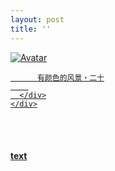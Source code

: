```yaml
---
layout: post
title: ''
---
```


<p class="imglist">

<div class="image-container">
  <a href="https://pic.imgdb.cn/item/5ee8888e2cb53f50feab281d.jpg"  data-fancybox="images">
    <img src="https://pic.imgdb.cn/item/5ee8888e2cb53f50feab284b.jpg" alt="Avatar" class="image" />
    <div class="overlay">
      <div class="text">
        
          有颜色的风景・二十
        
      </div>
    </div>
  </a>
</div>










<a href="https://pic.imgdb.cn/item/5ee8888e2cb53f50feab2820.jpg" data-fancybox="images"><img src="" /></a>
<a href="https://pic.imgdb.cn/item/5ee8888e2cb53f50feab2822.jpg" data-fancybox="images"><img src="" /></a>
<a href="https://pic.imgdb.cn/item/5ee8888e2cb53f50feab2825.jpg" data-fancybox="images"><img src="" /></a>
<a href="https://pic.imgdb.cn/item/5ee8888e2cb53f50feab282f.jpg" data-fancybox="images"><img src="" /></a>
<a href="https://pic.imgdb.cn/item/5ee8888e2cb53f50feab2834.jpg" data-fancybox="images"><img src="" /></a>
<a href="https://pic.imgdb.cn/item/5ee8888e2cb53f50feab2839.jpg" data-fancybox="images"><img src="" /></a>
<a href="https://pic.imgdb.cn/item/5ee8888e2cb53f50feab283d.jpg" data-fancybox="images"><img src="" /></a>
<a href="https://pic.imgdb.cn/item/5ee8888e2cb53f50feab2844.jpg" data-fancybox="images"><img src="" /></a>
<a href="https://pic.imgdb.cn/item/5ee8888e2cb53f50feab2847.jpg" data-fancybox="images"><img src="" /></a>
<a href="https://pic.imgdb.cn/item/5ee8888e2cb53f50feab284b.jpg" data-fancybox="images"><img src="" /></a>
<a href="https://pic.imgdb.cn/item/5ee8888e2cb53f50feab284e.jpg" data-fancybox="images"><img src="" /></a>
<a href="https://pic.imgdb.cn/item/5ee8888e2cb53f50feab2854.jpg" data-fancybox="images"><img src="" /></a>
<a href="https://pic.imgdb.cn/item/5ee8888e2cb53f50feab2859.jpg" data-fancybox="images"><img src="" /></a>
<a href="https://pic.imgdb.cn/item/5ee8888e2cb53f50feab2861.jpg" data-fancybox="images"><img src="" /></a>
<a href="https://pic.imgdb.cn/item/5ee8888e2cb53f50feab2864.jpg" data-fancybox="images"><img src="" /></a>
<a href="https://pic.imgdb.cn/item/5ee8888e2cb53f50feab2868.jpg" data-fancybox="images"><img src="" /></a>
<a href="https://pic.imgdb.cn/item/5ee8888e2cb53f50feab286c.jpg" data-fancybox="images"><img src="" /></a>
<a href="https://pic.imgdb.cn/item/5ee8888e2cb53f50feab286e.jpg" data-fancybox="images"><img src="" /></a>
<a href="https://pic.imgdb.cn/item/5ee8888e2cb53f50feab2870.jpg" data-fancybox="images"><img src="" /></a>
<a href="https://pic.imgdb.cn/item/5ee8888e2cb53f50feab2875.jpg" data-fancybox="images"><img src="" /></a>
<a href="https://pic.imgdb.cn/item/5ee8888e2cb53f50feab287b.jpg" data-fancybox="images"><img src="" /></a>
<a href="https://pic.imgdb.cn/item/5ee8888e2cb53f50feab287f.jpg" data-fancybox="images"><img src="" /></a>
<a href="https://pic.imgdb.cn/item/5ee8888e2cb53f50feab2884.jpg" data-fancybox="images"><img src="" /></a>
<a href="https://pic.imgdb.cn/item/5ee8888e2cb53f50feab2889.jpg" data-fancybox="images"><img src="" /></a>
<a href="https://pic.imgdb.cn/item/5ee8888e2cb53f50feab288d.jpg" data-fancybox="images"><img src="" /></a>
<a href="https://pic.imgdb.cn/item/5ee8888e2cb53f50feab2890.jpg" data-fancybox="images"><img src="" /></a>
<a href="https://pic.imgdb.cn/item/5ee8888e2cb53f50feab2894.jpg" data-fancybox="images"><img src="" /></a>
<a href="https://pic.imgdb.cn/item/5ee8888e2cb53f50feab289a.jpg" data-fancybox="images"><img src="" /></a>
<a href="https://pic.imgdb.cn/item/5ee8888e2cb53f50feab289e.jpg" data-fancybox="images"><img src="" /></a>
<a href="https://pic.imgdb.cn/item/5ee8888e2cb53f50feab28a1.jpg" data-fancybox="images"><img src="" /></a>
<a href="https://pic.imgdb.cn/item/5ee8888e2cb53f50feab28a3.jpg" data-fancybox="images"><img src="" /></a>
<a href="https://pic.imgdb.cn/item/5ee8888e2cb53f50feab28a9.jpg" data-fancybox="images"><img src="" /></a>
<a href="https://pic.imgdb.cn/item/5ee8888e2cb53f50feab28ab.jpg" data-fancybox="images"><img src="" /></a>
<a href="https://pic.imgdb.cn/item/5ee8888e2cb53f50feab28b1.jpg" data-fancybox="images"><img src="" /></a>
<a href="https://pic.imgdb.cn/item/5ee8888e2cb53f50feab28b5.jpg" data-fancybox="images"><img src="" /></a>
<a href="https://pic.imgdb.cn/item/5ee8888e2cb53f50feab28b8.jpg" data-fancybox="images"><img src="" /></a>
<a href="https://pic.imgdb.cn/item/5ee8888e2cb53f50feab28bb.jpg" data-fancybox="images"><img src="" /></a>
<a href="https://pic.imgdb.cn/item/5ee8888e2cb53f50feab28c0.jpg" data-fancybox="images"><img src="" /></a>
<a href="https://pic.imgdb.cn/item/5ee8888e2cb53f50feab28c6.jpg" data-fancybox="images"><img src="" /></a>
<a href="https://pic.imgdb.cn/item/5ee8888e2cb53f50feab28ca.jpg" data-fancybox="images"><img src="" /></a>
<a href="https://pic.imgdb.cn/item/5ee8888e2cb53f50feab28cc.jpg" data-fancybox="images"><img src="" /></a>
<a href="https://pic.imgdb.cn/item/5ee8888e2cb53f50feab28d0.jpg" data-fancybox="images"><img src="" /></a>
<a href="https://pic.imgdb.cn/item/5ee8888e2cb53f50feab28d3.jpg" data-fancybox="images"><img src="" /></a>
<a href="https://pic.imgdb.cn/item/5ee8888e2cb53f50feab28d6.jpg" data-fancybox="images"><img src="" /></a>
<a href="https://pic.imgdb.cn/item/5ee888fc2cb53f50feabc1fd.jpg" data-fancybox="images"><img src="" /></a>
<a href="https://pic.imgdb.cn/item/5ee888fc2cb53f50feabc201.jpg" data-fancybox="images"><img src="" /></a>
<a href="https://pic.imgdb.cn/item/5ee888fc2cb53f50feabc204.jpg" data-fancybox="images"><img src="" /></a>
<a href="https://pic.imgdb.cn/item/5ee888fc2cb53f50feabc209.jpg" data-fancybox="images"><img src="" /></a>
<a href="https://pic.imgdb.cn/item/5ee888fc2cb53f50feabc20d.jpg" data-fancybox="images"><img src="" /></a>
<a href="https://pic.imgdb.cn/item/5ee888fc2cb53f50feabc211.jpg" data-fancybox="images"><img src="" /></a>
<a href="https://pic.imgdb.cn/item/5ee888fc2cb53f50feabc213.jpg" data-fancybox="images"><img src="" /></a>
<a href="https://pic.imgdb.cn/item/5ee888fc2cb53f50feabc217.jpg" data-fancybox="images"><img src="" /></a>
<a href="https://pic.imgdb.cn/item/5ee888fc2cb53f50feabc21a.jpg" data-fancybox="images"><img src="" /></a>
<a href="https://pic.imgdb.cn/item/5ee888fc2cb53f50feabc21e.jpg" data-fancybox="images"><img src="" /></a>
<a href="https://pic.imgdb.cn/item/5ee888fc2cb53f50feabc224.jpg" data-fancybox="images"><img src="" /></a>
<a href="https://pic.imgdb.cn/item/5ee888fc2cb53f50feabc228.jpg" data-fancybox="images"><img src="" /></a>
<a href="https://pic.imgdb.cn/item/5ee888fc2cb53f50feabc22c.jpg" data-fancybox="images"><img src="" /></a>
<a href="https://pic.imgdb.cn/item/5ee888fc2cb53f50feabc22f.jpg" data-fancybox="images"><img src="" /></a>
<a href="https://pic.imgdb.cn/item/5ee888fc2cb53f50feabc23b.jpg" data-fancybox="images"><img src="" /></a>
<a href="https://pic.imgdb.cn/item/5ee888fc2cb53f50feabc23e.jpg" data-fancybox="images"><img src="" /></a>
<a href="https://pic.imgdb.cn/item/5ee888fc2cb53f50feabc241.jpg" data-fancybox="images"><img src="" /></a>
<a href="https://pic.imgdb.cn/item/5ee888fc2cb53f50feabc245.jpg" data-fancybox="images"><img src="" /></a>
<a href="https://pic.imgdb.cn/item/5ee888fc2cb53f50feabc249.jpg" data-fancybox="images"><img src="" /></a>
<a href="https://pic.imgdb.cn/item/5ee888fc2cb53f50feabc24e.jpg" data-fancybox="images"><img src="" /></a>
<a href="https://pic.imgdb.cn/item/5ee888fc2cb53f50feabc251.jpg" data-fancybox="images"><img src="" /></a>
<a href="https://pic.imgdb.cn/item/5ee888fc2cb53f50feabc253.jpg" data-fancybox="images"><img src="" /></a>
<a href="https://pic.imgdb.cn/item/5ee888fc2cb53f50feabc259.jpg" data-fancybox="images"><img src="" /></a>
<a href="https://pic.imgdb.cn/item/5ee888fc2cb53f50feabc25c.jpg" data-fancybox="images"><img src="" /></a>
<a href="https://pic.imgdb.cn/item/5ee888fc2cb53f50feabc261.jpg" data-fancybox="images"><img src="" /></a>
<a href="https://pic.imgdb.cn/item/5ee888fc2cb53f50feabc265.jpg" data-fancybox="images"><img src="" /></a>
<a href="https://pic.imgdb.cn/item/5ee888fc2cb53f50feabc267.jpg" data-fancybox="images"><img src="" /></a>
<a href="https://pic.imgdb.cn/item/5ee888fc2cb53f50feabc26a.jpg" data-fancybox="images"><img src="" /></a>
<a href="https://pic.imgdb.cn/item/5ee888fc2cb53f50feabc26c.jpg" data-fancybox="images"><img src="" /></a>
<a href="https://pic.imgdb.cn/item/5ee888fc2cb53f50feabc26f.jpg" data-fancybox="images"><img src="" /></a>
<a href="https://pic.imgdb.cn/item/5ee889312cb53f50feac17a9.jpg" data-fancybox="images"><img src="" /></a>
<a href="https://pic.imgdb.cn/item/5ee889312cb53f50feac17ab.jpg" data-fancybox="images"><img src="" /></a>
<a href="https://pic.imgdb.cn/item/5ee889312cb53f50feac17b1.jpg" data-fancybox="images"><img src="" /></a>
<a href="https://pic.imgdb.cn/item/5ee889312cb53f50feac17c1.jpg" data-fancybox="images"><img src="" /></a>
<a href="https://pic.imgdb.cn/item/5ee889312cb53f50feac17cc.jpg" data-fancybox="images"><img src="" /></a>
<a href="https://pic.imgdb.cn/item/5ee889312cb53f50feac17d1.jpg" data-fancybox="images"><img src="" /></a>
<a href="https://pic.imgdb.cn/item/5ee889312cb53f50feac17d6.jpg" data-fancybox="images"><img src="" /></a>
<a href="https://pic.imgdb.cn/item/5ee889312cb53f50feac17e1.jpg" data-fancybox="images"><img src="" /></a>
<a href="https://pic.imgdb.cn/item/5ee889312cb53f50feac17e3.jpg" data-fancybox="images"><img src="" /></a>
<a href="https://pic.imgdb.cn/item/5ee889312cb53f50feac17e9.jpg" data-fancybox="images"><img src="" /></a>
<a href="https://pic.imgdb.cn/item/5ee889312cb53f50feac17ef.jpg" data-fancybox="images"><img src="" /></a>
<a href="https://pic.imgdb.cn/item/5ee889312cb53f50feac17f1.jpg" data-fancybox="images"><img src="" /></a>
<a href="https://pic.imgdb.cn/item/5ee889312cb53f50feac17f8.jpg" data-fancybox="images"><img src="" /></a>
<a href="https://pic.imgdb.cn/item/5ee889312cb53f50feac1800.jpg" data-fancybox="images"><img src="" /></a>
<a href="https://pic.imgdb.cn/item/5ee889312cb53f50feac1803.jpg" data-fancybox="images"><img src="" /></a>
<a href="https://pic.imgdb.cn/item/5ee889312cb53f50feac1808.jpg" data-fancybox="images"><img src="" /></a>
<a href="https://pic.imgdb.cn/item/5ee889312cb53f50feac180b.jpg" data-fancybox="images"><img src="" /></a>
<a href="https://pic.imgdb.cn/item/5ee889312cb53f50feac1810.jpg" data-fancybox="images"><img src="" /></a>
<a href="https://pic.imgdb.cn/item/5ee889312cb53f50feac1817.jpg" data-fancybox="images"><img src="" /></a>
<a href="https://pic.imgdb.cn/item/5ee889312cb53f50feac181d.jpg" data-fancybox="images"><img src="" /></a>
<a href="https://pic.imgdb.cn/item/5ee889312cb53f50feac1821.jpg" data-fancybox="images"><img src="" /></a>
<a href="https://pic.imgdb.cn/item/5ee889312cb53f50feac1824.jpg" data-fancybox="images"><img src="" /></a>
<a href="https://pic.imgdb.cn/item/5ee889312cb53f50feac1828.jpg" data-fancybox="images"><img src="" /></a>
<a href="https://pic.imgdb.cn/item/5ee889312cb53f50feac182a.jpg" data-fancybox="images"><img src="" /></a>
<a href="https://pic.imgdb.cn/item/5ee889312cb53f50feac182f.jpg" data-fancybox="images"><img src="" /></a>
<a href="https://pic.imgdb.cn/item/5ee889312cb53f50feac1839.jpg" data-fancybox="images"><img src="" /></a>
<a href="https://pic.imgdb.cn/item/5ee889312cb53f50feac183c.jpg" data-fancybox="images"><img src="" /></a>
<a href="https://pic.imgdb.cn/item/5ee889312cb53f50feac1840.jpg" data-fancybox="images"><img src="" /></a>
<a href="https://pic.imgdb.cn/item/5ee889312cb53f50feac1843.jpg" data-fancybox="images"><img src="" /></a>
<a href="https://pic.imgdb.cn/item/5ee889312cb53f50feac1845.jpg" data-fancybox="images"><img src="" /></a>
<a href="https://pic.imgdb.cn/item/5ee889612cb53f50feac6c89.jpg" data-fancybox="images"><img src="" /></a>
<a href="https://pic.imgdb.cn/item/5ee889612cb53f50feac6c8d.jpg" data-fancybox="images"><img src="" /></a>
<a href="https://pic.imgdb.cn/item/5ee889612cb53f50feac6c94.jpg" data-fancybox="images"><img src="" /></a>
<a href="https://pic.imgdb.cn/item/5ee889612cb53f50feac6c98.jpg" data-fancybox="images"><img src="" /></a>
<a href="https://pic.imgdb.cn/item/5ee889612cb53f50feac6ca0.jpg" data-fancybox="images"><img src="" /></a>
<a href="https://pic.imgdb.cn/item/5ee889612cb53f50feac6ca8.jpg" data-fancybox="images"><img src="" /></a>
<a href="https://pic.imgdb.cn/item/5ee889612cb53f50feac6cb5.jpg" data-fancybox="images"><img src="" /></a>
<a href="https://pic.imgdb.cn/item/5ee889612cb53f50feac6cba.jpg" data-fancybox="images"><img src="" /></a>
<a href="https://pic.imgdb.cn/item/5ee889612cb53f50feac6cc0.jpg" data-fancybox="images"><img src="" /></a>
<a href="https://pic.imgdb.cn/item/5ee889612cb53f50feac6cc6.jpg" data-fancybox="images"><img src="" /></a>
<a href="https://pic.imgdb.cn/item/5ee889612cb53f50feac6cc8.jpg" data-fancybox="images"><img src="" /></a>
<a href="https://pic.imgdb.cn/item/5ee889612cb53f50feac6ccf.jpg" data-fancybox="images"><img src="" /></a>
<a href="https://pic.imgdb.cn/item/5ee889612cb53f50feac6cd4.jpg" data-fancybox="images"><img src="" /></a>
<a href="https://pic.imgdb.cn/item/5ee889612cb53f50feac6cd7.jpg" data-fancybox="images"><img src="" /></a>
<a href="https://pic.imgdb.cn/item/5ee889612cb53f50feac6cd9.jpg" data-fancybox="images"><img src="" /></a>
<a href="https://pic.imgdb.cn/item/5ee889612cb53f50feac6cfc.jpg" data-fancybox="images"><img src="" /></a>
<a href="https://pic.imgdb.cn/item/5ee889612cb53f50feac6cff.jpg" data-fancybox="images"><img src="" /></a>
<a href="https://pic.imgdb.cn/item/5ee889612cb53f50feac6d01.jpg" data-fancybox="images"><img src="" /></a>
<a href="https://pic.imgdb.cn/item/5ee889612cb53f50feac6d03.jpg" data-fancybox="images"><img src="" /></a>
<a href="https://pic.imgdb.cn/item/5ee889612cb53f50feac6d09.jpg" data-fancybox="images"><img src="" /></a>
<a href="https://pic.imgdb.cn/item/5ee889612cb53f50feac6d0c.jpg" data-fancybox="images"><img src="" /></a>
<a href="https://pic.imgdb.cn/item/5ee889612cb53f50feac6d11.jpg" data-fancybox="images"><img src="" /></a>
<a href="https://pic.imgdb.cn/item/5ee889612cb53f50feac6d13.jpg" data-fancybox="images"><img src="" /></a>
<a href="https://pic.imgdb.cn/item/5ee889612cb53f50feac6d16.jpg" data-fancybox="images"><img src="" /></a>
<a href="https://pic.imgdb.cn/item/5ee889612cb53f50feac6d18.jpg" data-fancybox="images"><img src="" /></a>
<a href="https://pic.imgdb.cn/item/5ee889612cb53f50feac6d1c.jpg" data-fancybox="images"><img src="" /></a>
<a href="https://pic.imgdb.cn/item/5ee889612cb53f50feac6d20.jpg" data-fancybox="images"><img src="" /></a>
<a href="https://pic.imgdb.cn/item/5ee889612cb53f50feac6d24.jpg" data-fancybox="images"><img src="" /></a>
<a href="https://pic.imgdb.cn/item/5ee889612cb53f50feac6d28.jpg" data-fancybox="images"><img src="" /></a>
<a href="https://pic.imgdb.cn/item/5ee889612cb53f50feac6d2a.jpg" data-fancybox="images"><img src="" /></a>
<a href="https://pic.imgdb.cn/item/5ee889852cb53f50feacafce.jpg" data-fancybox="images"><img src="" /></a>
<a href="https://pic.imgdb.cn/item/5ee889852cb53f50feacafd0.jpg" data-fancybox="images"><img src="" /></a>
<a href="https://pic.imgdb.cn/item/5ee889852cb53f50feacafd9.jpg" data-fancybox="images"><img src="" /></a>
<a href="https://pic.imgdb.cn/item/5ee889852cb53f50feacafdc.jpg" data-fancybox="images"><img src="" /></a>
<a href="https://pic.imgdb.cn/item/5ee889852cb53f50feacafe1.jpg" data-fancybox="images"><img src="" /></a>
<a href="https://pic.imgdb.cn/item/5ee889852cb53f50feacafe3.jpg" data-fancybox="images"><img src="" /></a>
<a href="https://pic.imgdb.cn/item/5ee889852cb53f50feacafe6.jpg" data-fancybox="images"><img src="" /></a>
<a href="https://pic.imgdb.cn/item/5ee889852cb53f50feacafed.jpg" data-fancybox="images"><img src="" /></a>
<a href="https://pic.imgdb.cn/item/5ee889852cb53f50feacaff2.jpg" data-fancybox="images"><img src="" /></a>
<a href="https://pic.imgdb.cn/item/5ee889852cb53f50feacaff7.jpg" data-fancybox="images"><img src="" /></a>
<a href="https://pic.imgdb.cn/item/5ee889852cb53f50feacaffb.jpg" data-fancybox="images"><img src="" /></a>
<a href="https://pic.imgdb.cn/item/5ee889852cb53f50feacaffe.jpg" data-fancybox="images"><img src="" /></a>
<a href="https://pic.imgdb.cn/item/5ee889852cb53f50feacb012.jpg" data-fancybox="images"><img src="" /></a>
<a href="https://pic.imgdb.cn/item/5ee889852cb53f50feacb017.jpg" data-fancybox="images"><img src="" /></a>

</p>


#### [text](/works/0041a.html)
